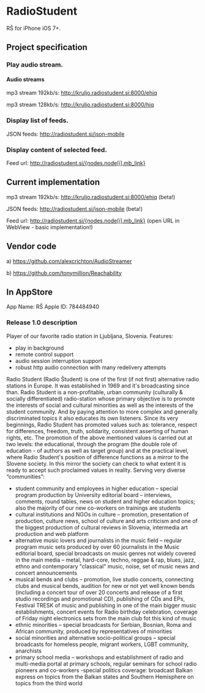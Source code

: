 RadioStudent
============

RŠ for iPhone iOS 7+.


## Project specification

### Play audio stream.

#### Audio streams

mp3 stream 192kb/s: http://kruljo.radiostudent.si:8000/ehiq

mp3 stream 128kb/s: http://kruljo.radiostudent.si:8000/hiq


### Display list of feeds.

JSON feeds: http://radiostudent.si/json-mobile


### Display content of selected feed.

Feed url: http://radiostudent.si/{nodes.node[i].mb_link}



## Current implementation

mp3 stream 192kb/s: http://kruljo.radiostudent.si:8000/ehiq (beta!)

JSON feeds: http://radiostudent.si/json-mobile (beta!)

Feed url: http://radiostudent.si/{nodes.node[i].mb_link} (open URL in WebView - basic implementation!)



## Vendor code

a) https://github.com/alexcrichton/AudioStreamer

b) https://github.com/tonymillion/Reachability



## In AppStore

App Name: RŠ
Apple ID: 784484940

### Release 1.0 description

Player of our favorite radio station in Ljubljana, Slovenia. 
Features: 
- play in background 
- remote control support 
- audio session interruption support 
- robust http audio connection with many redelivery attempts 

Radio Student (Radio Študent) is one of the first (if not first) alternative radio stations in Europe. It was established in 1969 and it's broadcasting since than. 
Radio Student is a non-profitable, urban community (culturally & socially differentiated) radio-station whose primary objective is to promote the interests of social and cultural minorities as well as the interests of the student community. And by paying attention to more complex and generally discriminated topics it also educates its own listeners. Since its very beginnings, Radio Student has promoted values such as: tolerance, respect for differences, freedom, truth, solidarity, consistent asserting of human rights, etc. The promotion of the above mentioned values is carried out at two levels: the educational, through the program (the double role of education - of authors as well as target group) and at the practical level, where Radio Student's position of difference functions as a mirror to the Slovene society. In this mirror the society can check to what extent it is ready to accept such proclaimed values in reality. 
Serving very diverse “communities”: 
- student community and employees in higher education – special program production by University editorial board – interviews, comments, round tables, news on student and higher education topics; also the majority of our new co-workers on trainings are students 
- cultural institutions and NGOs in culture – promotion, presentation of production, culture news, school of culture and arts criticism and one of the biggest production of cultural reviews in Slovenia, intermedia art production and web platform 
- alternative music lovers and journalists in the music field – regular program music sets produced by over 60 journalists in the Music editorial board, special broadcasts on music genres not widely covered in the main media – metal, hard-core, techno, reggae & rap, blues, jazz, ethno and contemporary "classical" music, noise, set of music news and concert announcements 
- musical bends and clubs – promotion, live studio concerts, connecting clubs and musical bends, audition for new or not yet well known bends (including a concert tour of over 20 concerts and release of a first studio recordings and promotional CD), publishing of CDs and EPs, Festival TRESK of music and publishing in one of the main bigger music establishments, concert events for Radio birthday celebration, coverage of Friday night electronics sets from the main club fot this kind of music 
- ethnic minorities – special broadcasts for Serbian, Bosnian, Roma and African community, produced by representatives of minorities 
- social minorities and alternative socio-political groups – special broadcasts for homeless people, migrant workers, LGBT community, anarchists 
- primary school media – workshops and establishment of radio and multi-media portal at primary schools, regular seminars for school radio pioneers and co-workers 
-special politics coverage: broadcast Balkan express on topics from the Balkan states and Southern Hemisphere on topics from the third world

